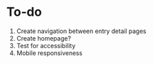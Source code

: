# To-do

1. Create navigation between entry detail pages
2. Create homepage?
3. Test for accessibility
4. Mobile responsiveness